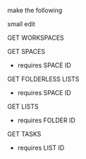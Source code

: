 make the following

small edit

GET WORKSPACES

GET SPACES

- requires SPACE ID

GET FOLDERLESS LISTS

- requires SPACE ID

GET LISTS

- requires FOLDER ID

GET TASKS

- requires LIST ID
